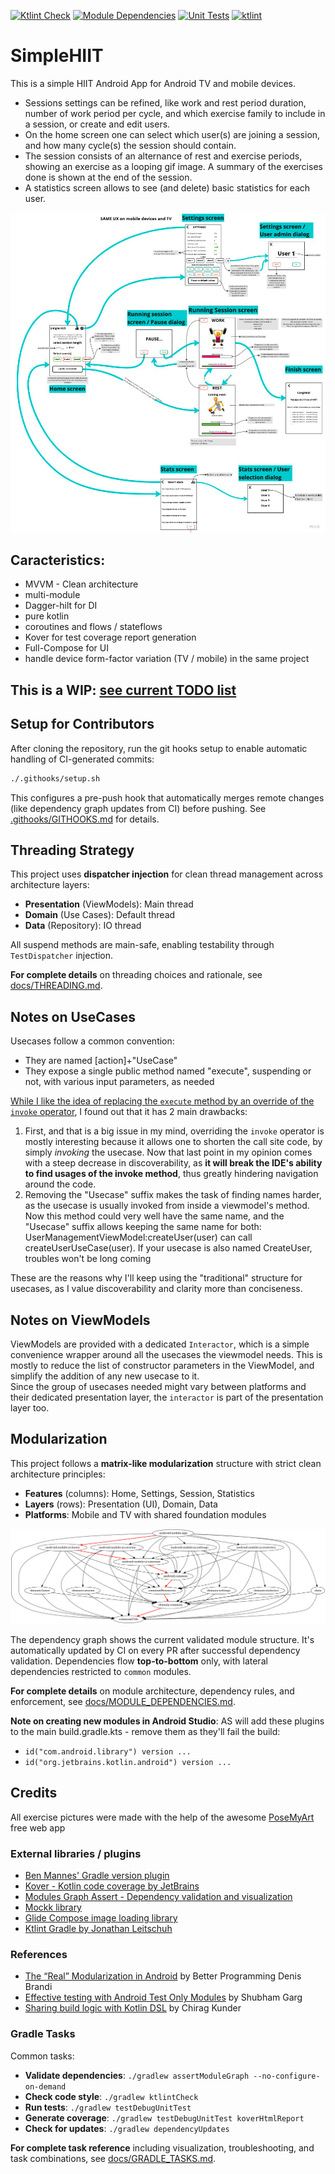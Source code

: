 [![Ktlint Check](https://img.shields.io/github/actions/workflow/status/shining-cat/SimpleHIIT/android-verifications.yml?event=pull_request&label=Ktlint%20Check)](https://github.com/shining-cat/SimpleHIIT/actions/workflows/android-verifications.yml)
[![Module Dependencies](https://img.shields.io/github/actions/workflow/status/shining-cat/SimpleHIIT/android-verifications.yml?event=pull_request&label=Module%20Dependencies)](https://github.com/shining-cat/SimpleHIIT/actions/workflows/android-verifications.yml)
[![Unit Tests](https://img.shields.io/github/actions/workflow/status/shining-cat/SimpleHIIT/android-verifications.yml?event=pull_request&label=Unit%20Tests)](https://github.com/shining-cat/SimpleHIIT/actions/workflows/android-verifications.yml)
[![ktlint](https://img.shields.io/badge/ktlint%20code--style-%E2%9D%A4-FF4081)](https://pinterest.github.io/ktlint/)

# SimpleHIIT

This is a simple HIIT Android App for Android TV and mobile devices.

* Sessions settings can be refined, like work and rest period duration, number of work period per
  cycle, and which exercise family to include in a session, or create and edit users.
* On the home screen one can select which user(s) are joining a session, and how many cycle(s) the
  session should contain.
* The session consists of an alternance of rest and exercise periods, showing an exercise as a
  looping gif image. A summary of the exercises done is shown at the end of the session.
* A statistics screen allows to see (and delete) basic statistics for each user.

![Features and UX description](docs/simpleHIIT_UX_description.png)

## Caracteristics:

* MVVM - Clean architecture
* multi-module
* Dagger-hilt for DI
* pure kotlin
* coroutines and flows / stateflows
* Kover for test coverage report generation
* Full-Compose for UI
* handle device form-factor variation (TV / mobile) in the same project

## This is a WIP: [see current TODO list](https://github.com/shining-cat/SimpleHIIT/blob/master/TODO.md)

## Setup for Contributors

After cloning the repository, run the git hooks setup to enable automatic handling of CI-generated commits:

```bash
./.githooks/setup.sh
```

This configures a pre-push hook that automatically merges remote changes (like dependency graph updates from CI) before pushing. See [.githooks/GITHOOKS.md](.githooks/GITHOOKS.md) for details.

## Threading Strategy

This project uses **dispatcher injection** for clean thread management across architecture layers:
- **Presentation** (ViewModels): Main thread
- **Domain** (Use Cases): Default thread
- **Data** (Repository): IO thread

All suspend methods are main-safe, enabling testability through `TestDispatcher` injection.

**For complete details** on threading choices and rationale, see [docs/THREADING.md](docs/THREADING.md).

## Notes on UseCases

Usecases follow a common convention:

* They are named [action]+"UseCase"
* They expose a single public method named "execute", suspending or not, with various input
  parameters, as needed<br/>

[While I like the idea of replacing the `execute` method by an override of the
`invoke` operator](https://chrynan.codes/invoking-usecases-the-kotlin-way/), I found out that it has
2 main drawbacks:

1. First, and that is a big issue in my mind, overriding the `invoke` operator is mostly interesting
   because it allows one to shorten the call site code, by simply _invoking_ the usecase.
   Now that last point in my opinion comes with a steep decrease in discoverability, as **it will
   break the IDE's ability to find usages of the invoke method**, thus greatly hindering navigation
   around the code.
2. Removing the "Usecase" suffix makes the task of finding names harder, as the usecase is usually
   invoked from inside a viewmodel's method. Now this method could very well have the same name, and
   the "Usecase" suffix allows keeping the same name for both:
   UserManagementViewModel:createUser(user) can call createUserUseCase(user). If your usecase is
   also named CreateUser, troubles won't be long coming

These are the reasons why I'll keep using the "traditional" structure for usecases, as I value
discoverability and clarity more than conciseness.

## Notes on ViewModels

ViewModels are provided with a dedicated `Interactor`, which is a simple convenience wrapper around
all the usecases the viewmodel needs.
This is mostly to reduce the list of constructor parameters in the ViewModel, and simplify the
addition of any new usecase to it.<br/>
Since the group of usecases needed might vary between platforms and their dedicated presentation
layer, the `interactor` is part of the presentation layer too.

## Modularization

This project follows a **matrix-like modularization** structure with strict clean architecture principles:
- **Features** (columns): Home, Settings, Session, Statistics
- **Layers** (rows): Presentation (UI), Domain, Data
- **Platforms**: Mobile and TV with shared foundation modules

![Module Dependency Graph](project_dependencies_graph.png)

The dependency graph shows the current validated module structure. It's automatically updated by CI on every PR after successful dependency validation. Dependencies flow **top-to-bottom** only, with lateral dependencies restricted to `common` modules.

**For complete details** on module architecture, dependency rules, and enforcement, see [docs/MODULE_DEPENDENCIES.md](docs/MODULE_DEPENDENCIES.md).

**Note on creating new modules in Android Studio**: AS will add these plugins to the main build.gradle.kts - remove them as they'll fail the build:
* `id("com.android.library") version ...`
* `id("org.jetbrains.kotlin.android") version ...`

## Credits

All exercise pictures were made with the help of the awesome [PoseMyArt](https://app.posemy.art/)
free web app

### External libraries / plugins

* [Ben Mannes' Gradle version plugin](https://github.com/ben-manes/gradle-versions-plugin#gradle-versions-plugin)
* [Kover - Kotlin code coverage by JetBrains](https://github.com/Kotlin/kotlinx-kover)
* [Modules Graph Assert - Dependency validation and visualization](https://github.com/jraska/modules-graph-assert)
* [Mockk library](https://mockk.io/)
* [Glide Compose image loading library](https://github.com/bumptech/glide)
* [Ktlint Gradle by Jonathan Leitschuh](https://github.com/JLLeitschuh/ktlint-gradle)

### References

* [The “Real” Modularization in Android](https://betterprogramming.pub/the-real-clean-architecture-in-android-modularization-e26940fd0a23)
  by Better Programming
  Denis Brandi
* [Effective testing with Android Test Only Modules](https://proandroiddev.com/effective-testing-with-android-test-only-modules-3164ed9b20a0)
  by Shubham Garg
* [Sharing build logic with Kotlin DSL](https://proandroiddev.com/sharing-build-logic-with-kotlin-dsl-203274f73013)
  by Chirag Kunder

### Gradle Tasks

Common tasks:
- **Validate dependencies**: `./gradlew assertModuleGraph --no-configure-on-demand`
- **Check code style**: `./gradlew ktlintCheck`
- **Run tests**: `./gradlew testDebugUnitTest`
- **Generate coverage**: `./gradlew testDebugUnitTest koverHtmlReport`
- **Check for updates**: `./gradlew dependencyUpdates`

**For complete task reference** including visualization, troubleshooting, and task combinations, see [docs/GRADLE_TASKS.md](docs/GRADLE_TASKS.md).
